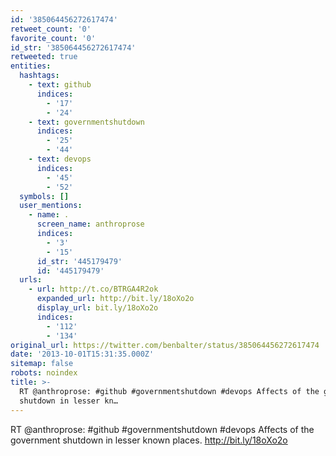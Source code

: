 ```yaml
---
id: '385064456272617474'
retweet_count: '0'
favorite_count: '0'
id_str: '385064456272617474'
retweeted: true
entities:
  hashtags:
    - text: github
      indices:
        - '17'
        - '24'
    - text: governmentshutdown
      indices:
        - '25'
        - '44'
    - text: devops
      indices:
        - '45'
        - '52'
  symbols: []
  user_mentions:
    - name: .
      screen_name: anthroprose
      indices:
        - '3'
        - '15'
      id_str: '445179479'
      id: '445179479'
  urls:
    - url: http://t.co/BTRGA4R2ok
      expanded_url: http://bit.ly/18oXo2o
      display_url: bit.ly/18oXo2o
      indices:
        - '112'
        - '134'
original_url: https://twitter.com/benbalter/status/385064456272617474
date: '2013-10-01T15:31:35.000Z'
sitemap: false
robots: noindex
title: >-
  RT @anthroprose: #github #governmentshutdown #devops Affects of the government
  shutdown in lesser kn…
---
```


RT @anthroprose: #github #governmentshutdown #devops Affects of the government shutdown in lesser known places. http://bit.ly/18oXo2o